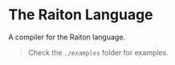 # The Raiton Language

A compiler for the Raiton language.

> Check the `./examples` folder for examples.


